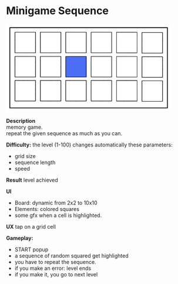 # Minigame Sequence

![](img/minigame_sequence.excalidraw2.png)

**Description**  
memory game.  
repeat the given sequence as much as you can.

**Difficulty:**
the level (1-100) changes automatically these parameters: 
- grid size
- sequence length
- speed

**Result**
level achieved

**UI**
- Board: dynamic from 2x2 to 10x10
- Elements: colored squares
- some gfx when a cell is highlighted.

**UX**
tap on a grid cell

**Gameplay:**
- START popup
- a sequence of random squared get highlighted
- you have to repeat the sequence.
- if you make an error: level ends
- if you make it, you go to next level


